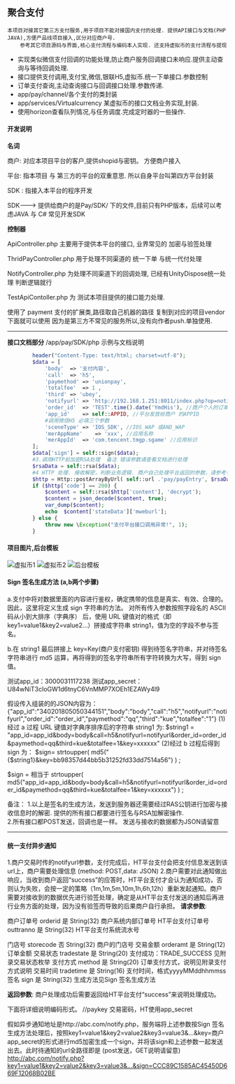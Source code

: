 
## 聚合支付
    本项目对接其它第三方支付服务,用于项目不能对接国内支付的处理. 提供API接口与文档(PHP JAVA),方便产品线项目接入,区分对应商户号.
        参考其它项目源码与界面,核心支付流程与编码本人实现. 还支持虚拟币的支付流程与提现


- 实现类似微信支付回调的功能处理,防止商户服务回调接口未响应.提供主动查询与等待回调处理.
- 接口提供支付调用,支付宝,微信,银联H5,虚拟币.统一下单接口.参数控制
- 订单支付查询,主动查询接口与回调接口处理.参数传递.
- app/pay/channel/各个支付的类封装
- app/services/Virtualcurrency 某虚拟币的接口文档业务实现,封装.
- 使用horizon查看队列情况,与任务调度.完成定时器的一些操作.
#### 开发说明 

**名词**

商户: 对应本项目平台的客户,提供shopid与密钥。 方便商户接入

平台: 指本项目 与 第三方的平台的双重意思.  所以自身平台叫第四方平台封装

SDK : 指接入本平台的程序开发

SDK---> 提供给商户的是Pay/SDK/ 下的文件,目前只有PHP版本，后续可以考虑JAVA 与 C# 常见开发SDK


**控制器**

ApiController.php  主要用于提供本平台的接口, 业界常见的 加密与验签处理

ThridPayController.php 用于处理不同渠道的 统一下单 与统一代付处理

NotifyController.php  为处理不同渠道下的回调处理, 已经有UnityDispose统一处理 判断逻辑就行

TestApiContoller.php  为 测试本项目提供的接口能力处理.

使用了 payment 支付的扩展类,路径取自己机器的路径  复制到对应的项目vendor下面就可以使用
    因为是第三方不常见的服务所以,没有向作者push.单独使用.
***

**接口文档部分**  /app/pay/SDK/php  示例与文档说明 
``` PHP
        header("Content-Type: text/html; charset=utf-8");  
        $data = [
            'body'	=> '支付内容',
            'call'	=> 'h5',  
            'paymethod'	=> 'unionpay', 
            'totalfee'	=> 1 ,
            'third'	=> 'ubey',  
            'notifyurl'	=> 'http://192.168.1.251:8011/index.php?op=notify', 
            'order_id'	=> 'TEST'.time().date('YmdHis'), //商户个人的订单记录
            'app_id'	=> self::APPID, //平台发放给商户 的APPID
            #调用微信H5 必填三个参数
            'sceneType' => 'IOS_SDK', //IOS_WAP 或AND_WAP
            'merAppName'    => 'xxx', //应用名称 
            'merAppId'  => 'com.tencent.tmgp.sgame' //应用标识 
        ];
        $data['sign'] = self::sign($data);
        #3.调用HTTP前加密RSA处理  备注 错误参数请查看文档进行处理
        $rsaData = self::rsa($data);
        #4 HTTP 处理. 接收解密，判断业务逻辑. 商户自己处理平台返回的参数，请参考手册说明
        $http = Http::postArrayByUrl( self::url .'pay/payEntry', $rsaData);
        if ($http['code'] == 200) {
            $content = self::rsa($http['content'], 'decrypt');
            $content = json_decode($content, true);
            var_dump($content);
            echo  $content['stateData']['mweburl'];
        } else {
            throw new \Exception("支付平台接口调用异常!", 1);
        }
```


#### 项目图片,后台模板
   ![虚拟币1](http://pp29dvc6r.bkt.clouddn.com/paytem_%E8%99%9A%E6%8B%9F%E5%B8%811.png)
   ![虚拟币2](http://pp29dvc6r.bkt.clouddn.com/paytem_%E8%99%9A%E6%8B%9F%E5%B8%812.png)
   ![后台模板](http://pp29dvc6r.bkt.clouddn.com/paytem_%E5%90%8E%E5%8F%B0%E6%A8%A1%E6%9D%BF1.png)


#### Sign 签名生成方法 (a,b两个步骤)

a.支付中将对数据里面的内容进行鉴权，确定携带的信息是真实、有效、合理的。因此，这里将定义生成 sign 字符串的方法。
对所有传入参数按照字段名的 ASCII 码从小到大排序（字典序） 后，使用 URL 键值对的格式（即 key1=value1&key2=value2…）拼接成字符串 string1，值为空的字段不参与签名。

b.在 string1 最后拼接上 key=Key(商户支付密钥) 得到待签名字符串，并对待签名字符串进行 md5 运算，再将得到的签名字符串所有字符转换为大写，得到 sign 值。

测试app_id：3000031117238
测试app_secret：U84wNiT3cIoGW1d6tnyC6VnMMP7XOEh1EZAWy4l9

假设传入组装的的JSON内容为：
{\"app_id\":\"340201805050344151\",\"body\":\"body\",\"call\":\"h5\",\"notifyurl\":\"notifyurl\",\"order_id\":\"order_id\",\"paymethod\":\"qq\",\"third\":\"kue\",\"totalfee\":\"1\"}
(1)经过 a 过程 URL 键值对字典序排序后的字符串 string1 为:
	$string1 = "app_id=app_id&body=body&call=h5&notifyurl=notifyurl&order_id=order_id&paymethod=qq&third=kue&totalfee=1&key=xxxxxx"
(2)经过 b 过程后得到 sign 为：
$sign= strtoupper( md5("{$string1}&key=bb98357d44bb5b31252fd33dd7514a56") ) ;

$sign = 相当于 strtoupper( md5("app_id=app_id&body=body&call=h5&notifyurl=notifyurl&order_id=order_id&paymethod=qq&third=kue&totalfee=1&key=xxxxxx") ) ;

备注： 1.以上是签名的生成方法，发送到服务器还需要经过RAS公钥进行加密与接收信息时的解密. 提供的所有接口都要进行签名与RSA加解密操作.  
       2.所有接口都POST发送，回调也是一样。 发送与接收的数据都为JSON请留意


***

#### 统一支付异步通知

1.商户交易时传的notifyurl参数，支付完成后，HT平台支付会把支付信息发送到该url上，商户需要处理信息 (method: POST,data: JSON)
2.商户需要对此通知做出响应，当收到商户返回“success”的应答时，HT平台支付才会认为通知成功，否则认为失败，会按一定的策略（1m,1m,5m,10m,1h,6h,12h）重新发起通知。商户需要对接收到的数据优先进行验签处理，确定是从HT平台支付发送的通知后再进行业务方面的处理，因为没有验签而导致的后果商户自行承担。
**请求参数**:

商户订单号	orderid	是	String(32)	商户系统内部订单号
HT平台支付订单号	outtranno	是	String(32)	HT平台支付系统流水号

门店号	storecode	否	String(32)	商户的门店号
交易金额	orderamt	是	String(12)	订单金额
交易状态	tradestate	是	String(20)	支付成功：TRADE_SUCCESS
见附录交易状态枚举
支付方式	method	是	String(20)	订单支付方式，说明见附录支付方式说明
交易时间	tradetime	是	String(16)	支付时间，格式yyyyMMddhhmmss
签名	sign	是	String(32)	生成方法见Sign 签名生成方法

**返回参数**:
	商户处理成功后需要返回给HT平台支付“success”来说明处理成功。

下面将详细说明编码形式。 //paykey 交易密码，HT使用app_secret

假如异步通知地址是http://abc.com/notify.php，服务端将上述参数按Sign 签名生成方法处理后，按照key1=value1&key2=value2&key3=value3&...&key=商户app_secret的形式进行md5加密生成一个sign，并将该sign和上述参数一起发送出去。此时待通知的url全路径即是 (post发送，GET说明请留意)
http://abc.com/notify.php?key1=value1&key2=value2&key3=value3&...&sign=CCC89C1585AC45450D669F12068B02BE